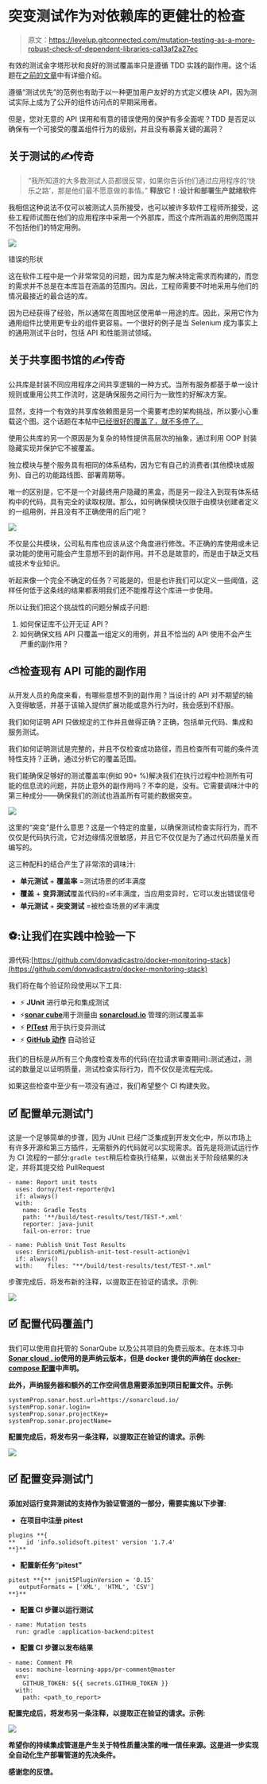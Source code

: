# 突变测试作为对依赖库的更健壮的检查

> 原文：<https://levelup.gitconnected.com/mutation-testing-as-a-more-robust-check-of-dependent-libraries-ca13af2a27ec>

有效的测试金字塔形状和良好的测试覆盖率只是遵循 TDD 实践的副作用。这个话题在[之前的文章](/test-pyramid-as-a-measurable-code-metric-b2363e95ebe8)中有详细介绍。

遵循“测试优先”的范例也有助于以一种更加用户友好的方式定义模块 API，因为测试实际上成为了公开的组件访问点的早期采用者。

但是，您对无意的 API 误用和有意的错误使用的保护有多全面呢？TDD 是否足以确保有一个可接受的覆盖组件行为的级别，并且没有暴露关键的漏洞？

## 关于测试的✍传奇

> “我所知道的大多数测试人员都很反常，如果你告诉他们通过应用程序的‘快乐之路’，那是他们最不愿意做的事情。”
> **释放它！:设计和部署生产就绪软件**

我相信这种说法不仅可以被测试人员所接受，也可以被许多软件工程师所接受，这些工程师试图在他们的应用程序中采用一个外部库，而这个库所涵盖的用例范围并不包括他们的特定用例。

![](img/b20fd7f9774b65413fbd78568edd9fcf.png)

错误的形状

这在软件工程中是一个非常常见的问题，因为库是为解决特定需求而构建的，而您的需求并不总是在本库旨在涵盖的范围内。因此，工程师需要不时地采用与他们的情况最接近的最合适的库。

因为已经获得了经验，所以通常在周围地区使用单一用途的库。因此，采用它作为通用组件比使用更专业的组件更容易。一个很好的例子是当 Selenium 成为事实上的通用测试平台时，包括 API 和性能测试领域。

## 关于共享图书馆的✍传奇

公共库是封装不同应用程序之间共享逻辑的一种方式。当所有服务都基于单一设计规则或重用公共工作流时，这是确保服务之间行为一致性的好解决方案。

显然，支持一个有效的共享库依赖图是另一个需要考虑的架构挑战，所以要小心重载这个图。这个话题在本帖中[已经很好的覆盖了，就不多停了。](https://medium.com/codex/what-i-was-doing-wrong-dependency-management-and-monorepo-816c698ab9f)

使用公共库的另一个原因是为复杂的特性提供高层次的抽象，通过利用 OOP 封装隐藏实现并保护它不被覆盖。

独立模块与整个服务具有相同的体系结构，因为它有自己的消费者(其他模块或服务)、自己的功能路线图、部署周期等。

唯一的区别是，它不是一个对最终用户隐藏的黑盒，而是另一段注入到现有体系结构中的代码，具有完全的读取权限。那么，如何确保模块仅限于由模块创建者定义的一组用例，并且没有不正确使用的后门呢？

![](img/0dd261893fc5763e89471688808730ba.png)

不仅是公共模块，公司私有库也应该从这个角度进行修改。不正确的库使用或未记录功能的使用可能会产生意想不到的副作用。并不总是故意的，而是由于缺乏文档或技术专业知识。

听起来像一个完全不确定的任务？可能是的，但是也许我们可以定义一些阈值，这样任何低于这条线的结果都表明我们还不能推荐这个库进一步使用。

所以让我们把这个挑战性的问题分解成子问题:

1.  如何保证库不公开无证 API？
2.  如何确保文档 API 只覆盖一组定义的用例，并且不恰当的 API 使用不会产生严重的副作用？

## ⛅检查现有 API 可能的副作用

从开发人员的角度来看，有哪些意想不到的副作用？当设计的 API 对不期望的输入变得敏感，并基于该输入提供扩展功能或意外行为时，我会感到不舒服。

我们如何证明 API 只做规定的工作并且做得正确？正确，包括单元代码、集成和服务测试。

我们如何证明测试是完整的，并且不仅检查成功路径，而且检查所有可能的条件流特性支持？正确，通过分析它的覆盖范围。

我们能确保足够好的测试覆盖率(例如 90+ %)解决我们在执行过程中检测所有可能的信息流的问题，并防止意外的副作用吗？不幸的是，没有。它需要调味汁中的第三种成分——确保我们的测试也涵盖所有可能的数据突变。

![](img/f9f599a339d9a9332ebf09c72eba5fd0.png)

这里的“突变”是什么意思？这是一个特定的度量，以确保测试检查实际行为，而不仅仅是代码执行流，它对边缘情况很敏感，并且它不仅仅是为了通过代码质量关而编写的。

这三种配料的结合产生了非常浓的调味汁:

*   **单元测试** + **覆盖率** =测试场景的🗹丰满度
*   **覆盖** + **变异测试**覆盖代码的=🗹丰满度，当应用变异时，它可以发出错误信号
*   **单元测试** + **突变测试** =被检查场景的🗹丰满度

## ⚽:让我们在实践中检验一下

源代码:[https://github.com/donvadicastro/docker-monitoring-stack](https://github.com/donvadicastro/docker-monitoring-stack)

我们将在每个验证阶段使用以下工具:

*   ⚡ **JUnit** 进行单元和集成测试
*   ⚡[**sonar cube**](https://www.sonarqube.org/)用于测量由 [**sonarcloud.io**](https://sonarcloud.io/) 管理的测试覆盖率
*   ⚡ [**PITest**](https://pitest.org/) 用于执行变异测试
*   ⚡ [**GitHub 动作**](https://github.com/features/actions) 自动验证

我们的目标是从所有三个角度检查发布的代码(在拉请求审查期间):测试通过，测试的数量足以证明质量，测试检查实际行为，而不仅仅是流程完成。

如果这些检查中至少有一项没有通过，我们希望整个 CI 构建失败。

## 🗹 **配置单元测试门**

这是一个足够简单的步骤，因为 JUnit 已经广泛集成到开发文化中，所以市场上有许多开源和第三方插件，无需额外的代码就可以实现需求。首先是将测试运行作为 CI 流程的一部分:`gradle test`稍后检查执行结果，以做出关于阶段结果的决定，并将其提交给 PullRequest

```
- name: Report unit tests
  uses: dorny/test-reporter@v1
  if: always()
  with:
    name: Gradle Tests
    path: '**/build/test-results/test/TEST-*.xml'
    reporter: java-junit
    fail-on-error: true

- name: Publish Unit Test Results
  uses: EnricoMi/publish-unit-test-result-action@v1
  if: always()
  with:    files: "**/build/test-results/test/TEST-*.xml"
```

步骤完成后，将发布新的注释，以提取正在验证的请求。示例:

![](img/80a1f84d81f9f10f120fe0d9ecc53f49.png)

## 🗹 **配置代码覆盖门**

我们可以使用自托管的 SonarQube 以及公共项目的免费云版本。在本练习中[**Sonar cloud . io**](https://sonarcloud.io/)**使用的是声纳云版本，但是 docker 提供的声纳在 [docker-compose 配置](https://github.com/donvadicastro/docker-monitoring-stack/blob/master/docker-compose.yml)中声明。**

**此外，声纳服务器和额外的工作空间信息需要添加到项目配置文件。示例:**

```
systemProp.sonar.host.url=https://sonarcloud.io/
systemProp.sonar.login=
systemProp.sonar.projectKey=
systemProp.sonar.projectName=
```

**配置完成后，将发布另一条注释，以提取正在验证的请求。示例:**

**![](img/673f9c6c8c79268bdf221960243c7aa2.png)**

## **🗹 **配置变异测试门****

**添加对运行变异测试的支持作为验证管道的一部分，需要实施以下步骤:**

*   **在项目中注册 **pitest****

```
plugins **{
**   id 'info.solidsoft.pitest' version '1.7.4'
**}**
```

*   **配置新任务“pitest”**

```
pitest **{** junit5PluginVersion = '0.15'
   outputFormats = ['XML', 'HTML', 'CSV']
**}**
```

*   **配置 CI 步骤以运行测试**

```
- name: Mutation tests
  run: gradle :application-backend:pitest
```

*   **配置 CI 步骤以发布结果**

```
- name: Comment PR
  uses: machine-learning-apps/pr-comment@master
  env:
    GITHUB_TOKEN: ${{ secrets.GITHUB_TOKEN }}
  with:
    path: <path_to_report>
```

**配置完成后，将发布另一条注释，以提取正在验证的请求。示例:**

**![](img/e2ac0b43a0a5015a6d846fe20dcb2f0d.png)**

**希望你的持续集成管道是产生关于特性质量决策的唯一信任来源。这是进一步实现全自动化生产部署管道的先决条件。**

**感谢您的反馈。**